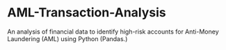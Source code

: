 # AML-Transaction-Analysis
An analysis of financial data to identify high-risk accounts for Anti-Money Laundering (AML) using Python (Pandas.)
